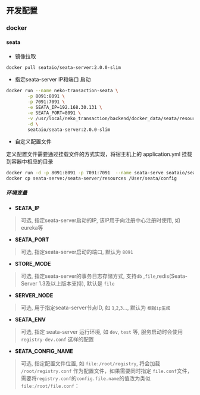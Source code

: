 ## 开发配置

### docker

#### seata

- 镜像拉取

```bash
docker pull seataio/seata-server:2.0.0-slim
```



- 指定seata-server IP和端口 启动

```bash
docker run --name neko-transaction-seata \
        -p 8091:8091 \
        -p 7091:7091 \
        -e SEATA_IP=192.168.30.131 \
        -e SEATA_PORT=8091 \
        -v /usr/local/neko_transaction/backend/docker_data/seata/resources:/seata-server/resources \
        -d \
        seataio/seata-server:2.0.0-slim
```



- 自定义配置文件

定义配置文件需要通过挂载文件的方式实现，将宿主机上的 application.yml 挂载到容器中相应的目录

```bash
docker run -d -p 8091:8091 -p 7091:7091  --name seata-serve seataio/seata-server:latest
docker cp seata-serve:/seata-server/resources /User/seata/config
```



##### 环境变量

- **SEATA_IP**

> 可选, 指定seata-server启动的IP, 该IP用于向注册中心注册时使用, 如eureka等

- **SEATA_PORT**

> 可选, 指定seata-server启动的端口, 默认为 `8091`

- **STORE_MODE**

> 可选, 指定seata-server的事务日志存储方式, 支持`db` ,`file`,redis(Seata-Server 1.3及以上版本支持), 默认是 `file`

- **SERVER_NODE**

> 可选, 用于指定seata-server节点ID, 如 `1`,`2`,`3`..., 默认为 `根据ip生成`

- **SEATA_ENV**

> 可选, 指定 seata-server 运行环境, 如 `dev`, `test` 等, 服务启动时会使用 `registry-dev.conf` 这样的配置

- **SEATA_CONFIG_NAME**

> 可选, 指定配置文件位置, 如 `file:/root/registry`, 将会加载 `/root/registry.conf` 作为配置文件，如果需要同时指定 `file.conf`文件，需要将`registry.conf`的`config.file.name`的值改为类似`file:/root/file.conf`：